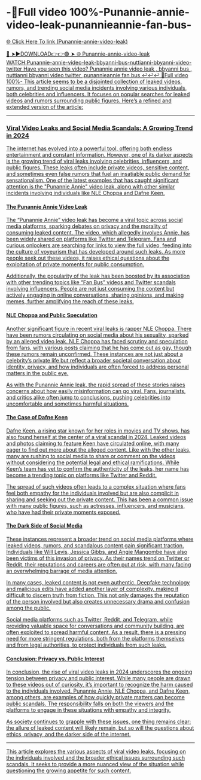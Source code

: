 # -💽Full video 100%-Punannie-annie-video-leak-punannieannie-fan-bus-
<a href="https://x4track.com/ojoj"> 🌐 Click Here To link (Punannie-annie-video-leak)

🔴 ➤►DOWNLOAD👉👉🟢 ➤  <a href="https://x4track.com/ojoj"> 🌐 Punannie-annie-video-leak
WATCH:Punannie-annie-video-leak-bbyanni-bus-nuttianni-bbyanni-video-twitter
Have you seen this video? Punannie annie video leak , bbyanni bus , nuttianni bbyanni video twitter ,punannieannie fan bus ↩️↩️↩️
💽Full video 100%-
This article seems to be a disjointed collection of leaked videos, rumors, and trending social media incidents involving various individuals, both celebrities and influencers. It focuses on popular searches for leaked videos and rumors surrounding public figures. Here’s a refined and extended version of the article:

---

### Viral Video Leaks and Social Media Scandals: A Growing Trend in 2024

The internet has evolved into a powerful tool, offering both endless entertainment and constant information. However, one of its darker aspects is the growing trend of viral leaks involving celebrities, influencers, and public figures. These leaks often include private videos, sensitive content, and sometimes even false rumors that fuel an insatiable public demand for sensationalism. One of the latest examples that has caught significant attention is the "Punannie Annie" video leak, along with other similar incidents involving individuals like NLE Choppa and Dafne Keen.

#### The Punannie Annie Video Leak

The “Punannie Annie” video leak has become a viral topic across social media platforms, sparking debates on privacy and the morality of consuming leaked content. The video, which allegedly involves Annie, has been widely shared on platforms like Twitter and Telegram. Fans and curious onlookers are searching for links to view the full video, feeding into the culture of voyeurism that has developed around such leaks. As more people seek out these videos, it raises ethical questions about the exploitation of private moments for public consumption. 

Additionally, the popularity of the leak has been boosted by its association with other trending topics like “Fan Bus” videos and Twitter scandals involving influencers. People are not just consuming the content but actively engaging in online conversations, sharing opinions, and making memes, further amplifying the reach of these leaks.

#### NLE Choppa and Public Speculation

Another significant figure in recent viral leaks is rapper NLE Choppa. There have been rumors circulating on social media about his sexuality, sparked by an alleged video leak. NLE Choppa has faced scrutiny and speculation from fans, with various posts claiming that he has come out as gay, though these rumors remain unconfirmed. These instances are not just about a celebrity’s private life but reflect a broader societal conversation about identity, privacy, and how individuals are often forced to address personal matters in the public eye.

As with the Punannie Annie leak, the rapid spread of these stories raises concerns about how easily misinformation can go viral. Fans, journalists, and critics alike often jump to conclusions, pushing celebrities into uncomfortable and sometimes harmful situations. 

#### The Case of Dafne Keen

Dafne Keen, a rising star known for her roles in movies and TV shows, has also found herself at the center of a viral scandal in 2024. Leaked videos and photos claiming to feature Keen have circulated online, with many eager to find out more about the alleged content. Like with the other leaks, many are rushing to social media to share or comment on the videos without considering the potential legal and ethical ramifications. While Keen’s team has yet to confirm the authenticity of the leaks, her name has become a trending topic on platforms like Twitter and Reddit.

The spread of such videos often leads to a complex situation where fans feel both empathy for the individuals involved but are also complicit in sharing and seeking out the private content. This has been a common issue with many public figures, such as actresses, influencers, and musicians, who have had their private moments exposed.

#### The Dark Side of Social Media

These instances represent a broader trend on social media platforms where leaked videos, rumors, and scandalous content gain significant traction. Individuals like Will Levis, Jessica Gibbs, and Angie Mangombe have also been victims of this invasion of privacy. As their names trend on Twitter or Reddit, their reputations and careers are often put at risk, with many facing an overwhelming barrage of media attention.

In many cases, leaked content is not even authentic. Deepfake technology and malicious edits have added another layer of complexity, making it difficult to discern truth from fiction. This not only damages the reputation of the person involved but also creates unnecessary drama and confusion among the public. 

Social media platforms such as Twitter, Reddit, and Telegram, while providing valuable space for conversations and community building, are often exploited to spread harmful content. As a result, there is a pressing need for more stringent regulations, both from the platforms themselves and from legal authorities, to protect individuals from such leaks.

#### Conclusion: Privacy vs. Public Interest

In conclusion, the rise of viral video leaks in 2024 underscores the ongoing tension between privacy and public interest. While many people are drawn to these videos out of curiosity, it’s important to recognize the harm caused to the individuals involved. Punannie Annie, NLE Choppa, and Dafne Keen, among others, are examples of how quickly private matters can become public scandals. The responsibility falls on both the viewers and the platforms to engage in these situations with empathy and integrity.

As society continues to grapple with these issues, one thing remains clear: the allure of leaked content will likely remain, but so will the questions about ethics, privacy, and the darker side of the internet.

--- 

This article explores the various aspects of viral video leaks, focusing on the individuals involved and the broader ethical issues surrounding such scandals. It seeks to provide a more nuanced view of the situation while questioning the growing appetite for such content.
